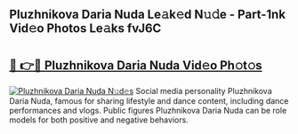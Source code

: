 ## Pluzhnikova Daria Nuda Le𝚊k𝚎d N𝚞𝚍e - Part-1nk Vid𝚎o Photos Le𝚊ks fvJ6C

# <h2><a href="http://fbfr2cg.evod.top/?m=Pluzhnikova+Daria+Nuda">🔗 👉🔴 Pluzhnikova Daria Nuda Vid𝚎o Ph𝚘t𝚘s</a></h2>

[![Pluzhnikova Daria Nuda N𝚞d𝚎s](https://i.imgur.com/8V9OHl7.gif)](http://fbfr2cg.evod.top/?m=Pluzhnikova+Daria+Nuda)
Social media personality Pluzhnikova Daria Nuda, famous for sharing lifestyle and dance content, including dance performances and vlogs. Public figures Pluzhnikova Daria Nuda can be role models for both positive and negative behaviors. 
